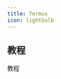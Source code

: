 ```yaml
---
title: Termux
icon: lightbulb
---
```


## 教程<Badge text="新" type="tip" /> <Badge text=" ZLMX" color="grey" />

教程 <Badge text="构建中" type="warning" /> <Badge text=" ZLMX" color="grey" />